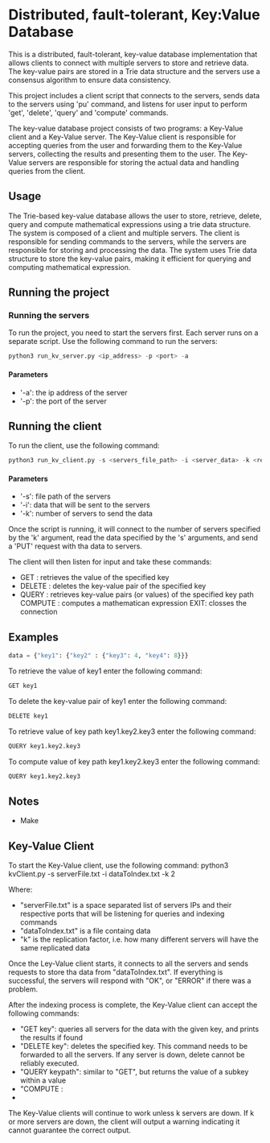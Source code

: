 # Distributed, fault-tolerant, Key:Value Database

This is a distributed, fault-tolerant, key-value database implementation that allows clients to connect with multiple servers to store and retrieve data. The key-value pairs are stored in a Trie data structure and the servers use a consensus algorithm to ensure data consistency.


This project includes a client script that connects to the servers, sends data to the servers using 'pu' command, and listens for user input to perform 'get', 'delete', 'query' and 'compute' commands.


The key-value database project consists of two programs: a Key-Value client and a Key-Value server. The Key-Value client is responsible for accepting queries from the user and forwarding them to the Key-Value servers, collecting the results and presenting them to the user. The Key-Value servers are responsible for storing the actual data and handling queries from the client.



## Usage
The Trie-based key-value database allows the user to store, retrieve, delete, query and compute mathematical expressions using a trie data structure. The system is composed of a client and multiple servers. The client is responsible for sending commands to the servers, while the servers are responsible for storing and processing the data. The system uses Trie data structure to store the key-value pairs, making it efficient for querying and computing mathematical expression.


## Running the project

### Running the servers
To run the project, you need to start the servers first. Each server runs on a separate script. Use the following command to run the servers:
```python
python3 run_kv_server.py <ip_address> -p <port> -a 
```

#### Parameters
- '-a': the ip address of the server
- '-p': the port of the server



## Running the client
To run the client, use the following command:
```python
python3 run_kv_client.py -s <servers_file_path> -i <server_data> -k <replicator_factor>
```
#### Parameters
- '-s': file path of the servers
- '-i': data that will be sent to the servers
- '-k': number of servers to send the data  

Once the script is running, it will connect to the number of servers specified by the 'k' argument, read the data specified by the 's' arguments, and send a 'PUT' request with tha data to servers.

The client will then listen for input and take these commands:
- GET <key> : retrieves the value of the specified key
- DELETE <key> : deletes the key-value pair of the specified key
- QUERY <keypath> : retrieves key-value pairs (or values) of the specified key path
  COMPUTE <expression> : computes a mathematican expression
  EXIT: closses the connection
  
  
  
  
## Examples
  
  
```python
data = {"key1": {"key2" : {"key3": 4, "key4": 8}}}
```
  
  
To retrieve the value of key1 enter the following command:
```python
GET key1
```
  
To delete the key-value pair of key1 enter the following command:
```python
DELETE key1
```
  
To retrieve value of key path key1.key2.key3 enter the following command:
```python
QUERY key1.key2.key3
```
  
To compute  value of key path key1.key2.key3 enter the following command:
```python
QUERY key1.key2.key3
```
  
  
## Notes
- Make 








## Key-Value Client
To start the Key-Value client, use the following command:
python3 kvClient.py -s serverFile.txt -i dataToIndex.txt -k 2

Where:
- "serverFile.txt" is a space separated list of servers IPs and their respective ports that will be listening for queries and indexing commands
- "dataToIndex.txt" is a file containg data
- "k" is the replication factor, i.e. how many different servers will have the same replicated data

Once the Ley-Value client starts, it connects to all the servers and sends requests to store tha data from "dataToIndex.txt". If everything is successful, the servers will respond with "OK", or "ERROR" if there was a problem.

After the indexing process is complete, the Key-Value client can accept the following commands:
- "GET key": queries all servers for the data with the given key, and prints the results if found
- "DELETE key": deletes the specified key. This command needs to be forwarded to all the servers. If any server is down, delete cannot be reliably executed.
- "QUERY keypath": similar to "GET", but returns the value of a subkey within a value
- "COMPUTE : 
-
The Key-Value clients will continue to work unless k servers are down. If k or more servers are down, the client will output a warning indicating it cannot guarantee the correct output.



